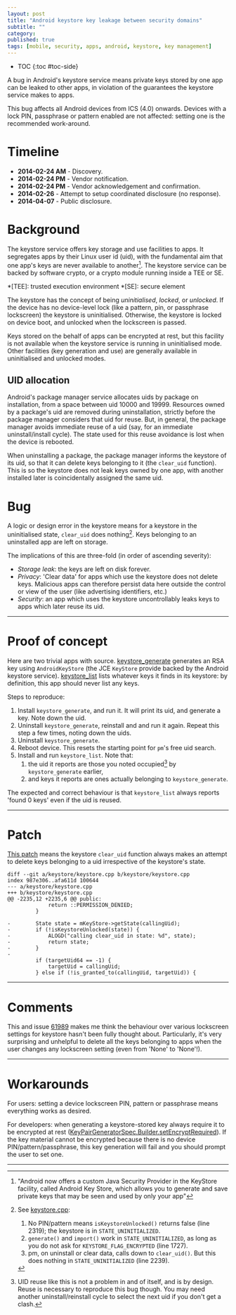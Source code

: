 ```yaml
---
layout: post
title: "Android keystore key leakage between security domains"
subtitle: ""
category: 
published: true
tags: [mobile, security, apps, android, keystore, key management]
---
```


* TOC
{:toc #toc-side}

A bug in Android's keystore service means private keys stored by one app
can be leaked to other apps, in violation of the guarantees the keystore
service makes to apps.

This bug affects all Android devices from ICS (4.0) onwards.  Devices with
a lock PIN, passphrase or pattern enabled are not affected: setting one
is the recommended work-around.

# Timeline

 *   **2014-02-24 AM** - Discovery.
 *   **2014-02-24 PM** - Vendor notification.
 *   **2014-02-24 PM** - Vendor acknowledgement and confirmation.
 *   **2014-02-26** - Attempt to setup coordinated disclosure (no response).
 *   **2014-04-07** - Public disclosure.

# Background

The keystore service offers key storage and use facilities to apps.  It
segregates apps by their Linux user id (uid), with the fundamental aim
that one app's keys are never available to another[^sep].  The keystore
service can be backed by software crypto, or a crypto module running
inside a TEE or SE.

[^sep]: "Android now offers a custom Java Security Provider in the KeyStore
        facility, called Android Key Store, which allows you to generate and save
        private keys that may be seen and used by only your app"

*[TEE]: trusted execution environment
*[SE]: secure element

The keystore has the concept of being *uninitialised*, *locked*, or
*unlocked*.  If the device has no device-level lock (like a pattern, pin,
or passphrase lockscreen) the keystore is uninitialised.  Otherwise, the
keystore is locked on device boot, and unlocked when the lockscreen is
passed.

Keys stored on the behalf of apps can be encrypted at rest, but this
facility is not available when the keystore service is running in
uninitialised mode.  Other facilities (key generation and use)
are generally available in uninitialised and unlocked modes.

## UID allocation

Android's package manager service allocates uids by package on
installation, from a space between uid 10000 and 19999.  Resources owned
by a package's uid are removed during uninstallation, strictly before the
package manager considers that uid for reuse.  But, in general, the
package manager avoids immediate reuse of a uid (say, for an immediate
uninstall/install cycle).  The state used for this reuse avoidance is lost
when the device is rebooted.

When uninstalling a package, the package manager informs the keystore of
its uid, so that it can delete keys belonging to it (the `clear_uid`
function).  This is so the keystore does not leak keys owned by one app,
with another installed later is coincidentally assigned the same uid.

# Bug

A logic or design error in the keystore means for a keystore in the
uninitialised state, `clear_uid` does nothing[^walkthrough].  Keys belonging to an
uninstalled app are left on storage.

[^walkthrough]:
    See [keystore.cpp][keystorecpp]:
    
    1. No PIN/pattern means `isKeystoreUnlocked()` returns false (line 2319);
       the keystore is in `STATE_UNINITIALIZED`.
    2. `generate()` and `import()` work in `STATE_UNINITIALIZED`, as long as you do
       not ask for `KEYSTORE_FLAG_ENCRYPTED` (line 1727).
    3. pm, on uninstall or clear data, calls down to `clear_uid()`. But this
       does nothing in `STATE_UNINITIALIZED` (line 2239).

[keystorecpp]: https://android.googlesource.com/platform/system/security/+/9ffe9be8dd27def3f674da90cf9619437e3d428c/keystore/keystore.cpp

The implications of this are three-fold (in order of ascending severity):

 * *Storage leak*: the keys are left on disk forever.
 * *Privacy*: 'Clear data' for apps which use the keystore does not delete
   keys.  Malicious apps can therefore persist data here outside
   the control or view of the user (like advertising identifiers, etc.)
 * *Security*: an app which uses the keystore uncontrollably leaks keys to
   apps which later reuse its uid.

-----

# Proof of concept

Here are two trivial apps with source. [keystore_generate][ksgen] generates an
RSA key using `AndroidKeyStore` (the JCE `KeyStore` provide backed by the Android
keystore service). [keystore_list][kslist] lists whatever keys it
finds in its keystore: by definition, this app should never list any keys.

[ksgen]: https://github.com/ctz/android-keystore/tree/master/gen
[kslist]: https://github.com/ctz/android-keystore/tree/master/list

Steps to reproduce:

 1. Install `keystore_generate`, and run it.  It will print its uid, and
    generate a key.  Note down the uid.
 2. Uninstall `keystore_generate`, reinstall and and run it again.  Repeat
    this step a few times, noting down the uids.
 3. Uninstall `keystore_generate`.
 4. Reboot device.  This resets the starting point for `pm`'s free uid search.
 5. Install and run `keystore_list`.  Note that:
    1. the uid it reports are those you noted occupied[^uidclash] by `keystore_generate` earlier,
    2. and keys it reports are ones actually belonging to `keystore_generate`.

The expected and correct behaviour is that `keystore_list` always reports
'found 0 keys' even if the uid is reused.

[^uidclash]: UID reuse like this is not a problem in and of itself, and is by design.
             Reuse is necessary to reproduce this bug though.  You may need another
             uninstall/reinstall cycle to select the next uid if you don't get a clash.

-----

# Patch 

[This patch][patch] means the keystore `clear_uid` function always makes an attempt to delete keys
belonging to a uid irrespective of the keystore's state.

    diff --git a/keystore/keystore.cpp b/keystore/keystore.cpp
    index 987e306..afa611d 100644
    --- a/keystore/keystore.cpp
    +++ b/keystore/keystore.cpp
    @@ -2235,12 +2235,6 @@ public:
                 return ::PERMISSION_DENIED;
             }
     
    -        State state = mKeyStore->getState(callingUid);
    -        if (!isKeystoreUnlocked(state)) {
    -            ALOGD("calling clear_uid in state: %d", state);
    -            return state;
    -        }
    -
             if (targetUid64 == -1) {
                 targetUid = callingUid;
             } else if (!is_granted_to(callingUid, targetUid)) {

[patch]: https://github.com/ctz/android-keystore/blob/master/keystore-key-leak.patch

-----

# Comments

This and issue [61989][issue-61989] makes me think the behaviour over various
lockscreen settings for keystore hasn't been fully thought about.
Particularly, it's very surprising and unhelpful to delete all the keys
belonging to apps when the user changes any lockscreen setting (even from
'None' to 'None'!).

[issue-61989]: https://code.google.com/p/android/issues/detail?id=61989

-----

# Workarounds

For users: setting a device lockscreen PIN, pattern or passphrase means everything
works as desired.

For developers: when generating a keystore-stored key always require it to be
encrypted at rest ([KeyPairGeneratorSpec.Builder.setEncryptRequired][encryptrequired]).
If the key material cannot be encrypted because there is no device PIN/pattern/passphrase,
this key generation will fail and you should prompt the user to set one.

[encryptrequired]: http://developer.android.com/reference/android/security/KeyPairGeneratorSpec.Builder.html#setEncryptionRequired()

-----

